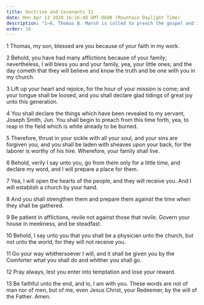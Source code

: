 ```yaml
---
title: Doctrine and Covenants 31
date: Mon Apr 13 2020 16:16:48 GMT-0600 (Mountain Daylight Time)
description: "1–6, Thomas B. Marsh is called to preach the gospel and is assured of his family’s well-being; 7–13, He is counseled to be patient, pray always, and follow the Comforter."
order: 34
---
```


1 Thomas, my son, blessed are you because of your faith in my work.

2 Behold, you have had many afflictions because of your family; nevertheless, I will bless you and your family, yea, your little ones; and the day cometh that they will believe and know the truth and be one with you in my church.

3 Lift up your heart and rejoice, for the hour of your mission is come; and your tongue shall be loosed, and you shall declare glad tidings of great joy unto this generation.

4 You shall declare the things which have been revealed to my servant, Joseph Smith, Jun. You shall begin to preach from this time forth, yea, to reap in the field which is white already to be burned.

5 Therefore, thrust in your sickle with all your soul, and your sins are forgiven you, and you shall be laden with sheaves upon your back, for the laborer is worthy of his hire. Wherefore, your family shall live.

6 Behold, verily I say unto you, go from them only for a little time, and declare my word, and I will prepare a place for them.

7 Yea, I will open the hearts of the people, and they will receive you. And I will establish a church by your hand.

8 And you shall strengthen them and prepare them against the time when they shall be gathered.

9 Be patient in afflictions, revile not against those that revile. Govern your house in meekness, and be steadfast.

10 Behold, I say unto you that you shall be a physician unto the church, but not unto the world, for they will not receive you.

11 Go your way whithersoever I will, and it shall be given you by the Comforter what you shall do and whither you shall go.

12 Pray always, lest you enter into temptation and lose your reward.

13 Be faithful unto the end, and lo, I am with you. These words are not of man nor of men, but of me, even Jesus Christ, your Redeemer, by the will of the Father. Amen.
